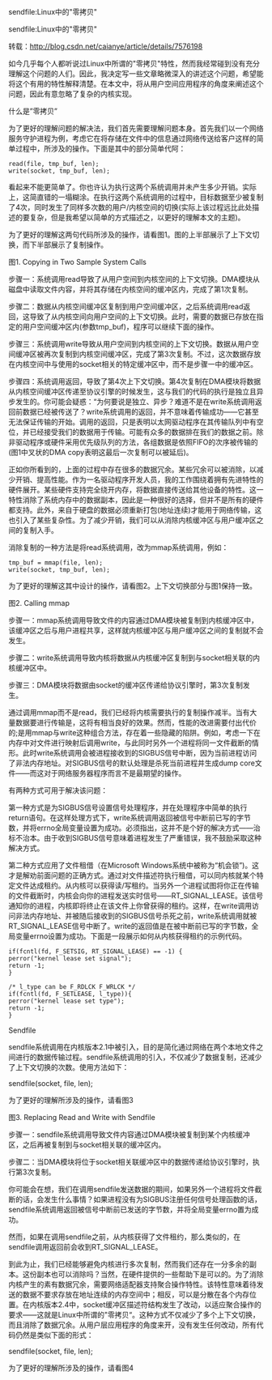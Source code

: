 sendfile:Linux中的"零拷贝"

sendfile:Linux中的"零拷贝"

转载：http://blog.csdn.net/caianye/article/details/7576198

 

 

如今几乎每个人都听说过Linux中所谓的"零拷贝"特性，然而我经常碰到没有充分理解这个问题的人们。因此，我决定写一些文章略微深入的讲述这个问题，希望能将这个有用的特性解释清楚。在本文中，将从用户空间应用程序的角度来阐述这个问题，因此有意忽略了复杂的内核实现。

什么是”零拷贝”

为了更好的理解问题的解决法，我们首先需要理解问题本身。首先我们以一个网络服务守护进程为例，考虑它在将存储在文件中的信息通过网络传送给客户这样的简单过程中，所涉及的操作。下面是其中的部分简单代阿：

    read(file, tmp_buf, len);
    write(socket, tmp_buf, len);

看起来不能更简单了。你也许认为执行这两个系统调用并未产生多少开销。实际上，这简直错的一塌糊涂。在执行这两个系统调用的过程中，目标数据至少被复制了4次，同时发生了同样多次数的用户/内核空间的切换(实际上该过程远比此处描述的要复杂，但是我希望以简单的方式描述之，以更好的理解本文的主题)。

为了更好的理解这两句代码所涉及的操作，请看图1。图的上半部展示了上下文切换，而下半部展示了复制操作。



图1. Copying in Two Sample System Calls

步骤一：系统调用read导致了从用户空间到内核空间的上下文切换。DMA模块从磁盘中读取文件内容，并将其存储在内核空间的缓冲区内，完成了第1次复制。

步骤二：数据从内核空间缓冲区复制到用户空间缓冲区，之后系统调用read返回，这导致了从内核空间向用户空间的上下文切换。此时，需要的数据已存放在指定的用户空间缓冲区内(参数tmp_buf)，程序可以继续下面的操作。

步骤三：系统调用write导致从用户空间到内核空间的上下文切换。数据从用户空间缓冲区被再次复制到内核空间缓冲区，完成了第3次复制。不过，这次数据存放在内核空间中与使用的socket相关的特定缓冲区中，而不是步骤一中的缓冲区。

步骤四：系统调用返回，导致了第4次上下文切换。第4次复制在DMA模块将数据从内核空间缓冲区传递至协议引擎的时候发生，这与我们的代码的执行是独立且异步发生的。你可能会疑惑：“为何要说是独立、异步？难道不是在write系统调用返回前数据已经被传送了？write系统调用的返回，并不意味着传输成功——它甚至无法保证传输的开始。调用的返回，只是表明以太网驱动程序在其传输队列中有空位，并已经接受我们的数据用于传输。可能有众多的数据排在我们的数据之前。除非驱动程序或硬件采用优先级队列的方法，各组数据是依照FIFO的次序被传输的(图1中叉状的DMA copy表明这最后一次复制可以被延后)。

正如你所看到的，上面的过程中存在很多的数据冗余。某些冗余可以被消除，以减少开销、提高性能。作为一名驱动程序开发人员，我的工作围绕着拥有先进特性的硬件展开。某些硬件支持完全绕开内存，将数据直接传送给其他设备的特性。这一特性消除了系统内存中的数据副本，因此是一种很好的选择，但并不是所有的硬件都支持。此外，来自于硬盘的数据必须重新打包(地址连续)才能用于网络传输，这也引入了某些复杂性。为了减少开销，我们可以从消除内核缓冲区与用户缓冲区之间的复制入手。

消除复制的一种方法是将read系统调用，改为mmap系统调用，例如：

    tmp_buf = mmap(file, len);
    write(socket, tmp_buf, len);



为了更好的理解这其中设计的操作，请看图2。上下文切换部分与图1保持一致。





图2. Calling mmap

步骤一：mmap系统调用导致文件的内容通过DMA模块被复制到内核缓冲区中，该缓冲区之后与用户进程共享，这样就内核缓冲区与用户缓冲区之间的复制就不会发生。

步骤二：write系统调用导致内核将数据从内核缓冲区复制到与socket相关联的内核缓冲区中。

步骤三：DMA模块将数据由socket的缓冲区传递给协议引擎时，第3次复制发生。

通过调用mmap而不是read，我们已经将内核需要执行的复制操作减半。当有大量数据要进行传输是，这将有相当良好的效果。然而，性能的改进需要付出代价的;是用mmap与write这种组合方法，存在着一些隐藏的陷阱。例如，考虑一下在内存中对文件进行映射后调用write，与此同时另外一个进程将同一文件截断的情形。此时write系统调用会被进程接收到的SIGBUS信号中断，因为当前进程访问了非法内存地址。对SIGBUS信号的默认处理是杀死当前进程并生成dump core文件——而这对于网络服务器程序而言不是最期望的操作。

有两种方式可用于解决该问题：

第一种方式是为SIGBUS信号设置信号处理程序，并在处理程序中简单的执行return语句。在这样处理方式下，write系统调用返回被信号中断前已写的字节数，并将errno全局变量设置为成功。必须指出，这并不是个好的解决方式——治标不治本。由于收到SIGBUS信号意味着进程发生了严重错误，我不鼓励采取这种解决方式。



第二种方式应用了文件租借（在Microsoft Windows系统中被称为“机会锁”)。这才是解劝前面问题的正确方式。通过对文件描述符执行租借，可以同内核就某个特定文件达成租约。从内核可以获得读/写租约。当另外一个进程试图将你正在传输的文件截断时，内核会向你的进程发送实时信号——RT_SIGNAL_LEASE。该信号通知你的进程，内核即将终止在该文件上你曾获得的租约。这样，在write调用访问非法内存地址、并被随后接收到的SIGBUS信号杀死之前，write系统调用就被RT_SIGNAL_LEASE信号中断了。write的返回值是在被中断前已写的字节数，全局变量errno设置为成功。下面是一段展示如何从内核获得租约的示例代码。

    if(fcntl(fd, F_SETSIG, RT_SIGNAL_LEASE) == -1) {
    perror("kernel lease set signal");
    return -1;
    }
    
    /* l_type can be F_RDLCK F_WRLCK */
    if(fcntl(fd, F_SETLEASE, l_type)){
    perror("kernel lease set type");
    return -1;
    }
    



Sendfile

sendfile系统调用在内核版本2.1中被引入，目的是简化通过网络在两个本地文件之间进行的数据传输过程。sendfile系统调用的引入，不仅减少了数据复制，还减少了上下文切换的次数。使用方法如下：

sendfile(socket, file, len);

为了更好的理解所涉及的操作，请看图3





 

图3. Replacing Read and Write with Sendfile

步骤一：sendfile系统调用导致文件内容通过DMA模块被复制到某个内核缓冲区，之后再被复制到与socket相关联的缓冲区内。

步骤二：当DMA模块将位于socket相关联缓冲区中的数据传递给协议引擎时，执行第3次复制。

你可能会在想，我们在调用sendfile发送数据的期间，如果另外一个进程将文件截断的话，会发生什么事情？如果进程没有为SIGBUS注册任何信号处理函数的话，sendfile系统调用返回被信号中断前已发送的字节数，并将全局变量errno置为成功。

然而，如果在调用sendfile之前，从内核获得了文件租约，那么类似的，在sendfile调用返回前会收到RT_SIGNAL_LEASE。

到此为止，我们已经能够避免内核进行多次复制，然而我们还存在一分多余的副本。这份副本也可以消除吗？当然，在硬件提供的一些帮助下是可以的。为了消除内核产生的素有数据冗余，需要网络适配器支持聚合操作特性。该特性意味着待发送的数据不要求存放在地址连续的内存空间中；相反，可以是分散在各个内存位置。在内核版本2.4中，socket缓冲区描述符结构发生了改动，以适应聚合操作的要求——这就是Linux中所谓的"零拷贝“。这种方式不仅减少了多个上下文切换，而且消除了数据冗余。从用户层应用程序的角度来开，没有发生任何改动，所有代码仍然是类似下面的形式：

sendfile(socket, file, len);

为了更好的理解所涉及的操作，请看图4

